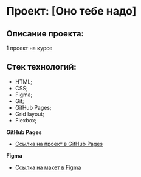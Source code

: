 # Проект: [Оно тебе надо]

## Описание проекта:
1 проект на курсе

## Стек технологий:
  * HTML;
  * CSS;
  * Figma;
  * Git;
  * GitHub Pages;
  * Grid layout;
  * Flexbox;

**GitHub Pages**

* [Ссылка на проект в GitHub Pages](https://whereareyou666.github.io/mesto/)

**Figma**

* [Ссылка на макет в Figma](https://www.figma.com/file/fT8o5J1rGv6WpkMszVDjSh/%232-%D0%9E%D0%BD%D0%BE-%D1%82%D0%B5%D0%B1%D0%B5-%D0%BD%D0%B0%D0%B4%D0%BE-(Copy)?type=design&node-id=0-1&mode=design&t=IO0Ruf2HxAb2GiZM-0)

